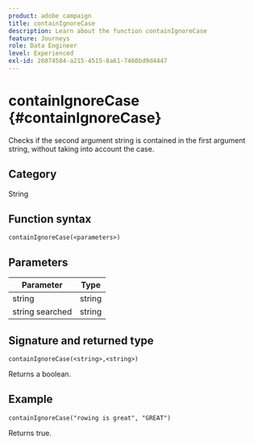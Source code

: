 ```yaml
---
product: adobe campaign
title: containIgnoreCase
description: Learn about the function containIgnoreCase
feature: Journeys
role: Data Engineer
level: Experienced
exl-id: 26074584-a215-4515-8a61-7460bd9d4447
---
```

# containIgnoreCase {#containIgnoreCase}

Checks if the second argument string is contained in the first argument string, without taking into account the case.

## Category

String

## Function syntax

`containIgnoreCase(<parameters>)`

## Parameters

| Parameter | Type             |
|-----------|------------------|
| string   | string |
| string searched   | string |

## Signature and returned type

`containIgnoreCase(<string>,<string>)`

Returns a boolean.

## Example

`containIgnoreCase("rowing is great", "GREAT")`

Returns true.
